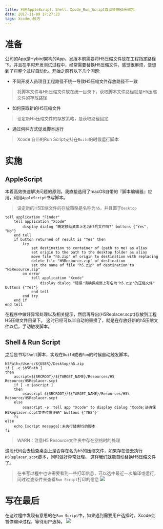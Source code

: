 ```yaml
---
title: 利用AppleScript，Shell，Xcode_Run_Script自动替换H5压缩包
date: 2017-11-09 17:27:23
tags: Xcode小技巧
---
```

# 准备
公司的App是Hybird架构的App，发版本前需要将H5压缩文件放在工程指定路径下。并且在平时开发测试过程中，经常需要替换H5压缩文件，感觉很麻烦，便想到了将整个过程自动化。开始之前有以下几个问题:

- 不同开发人员项目工程路径不统一导致H5压缩文件存放路径不一致

> 将脚本文件与H5压缩文件放在统一目录下，获取脚本文件路径就是H5压缩文件的存放路径

- 如何获取新的H5压缩文件

> 设定新H5压缩文件的存放策略，是获取路径固定

- 通过何种方式促发脚本运行

> Xcode 自带的Run Script支持在`Build`的时候运行脚本

# 实施
## AppleScript 
本着高效快速解决问题的原则，我直接选用了macOS自带的『脚本编辑器』应用，利用`AppleScript`书写脚本。

> 设定新的H5压缩文件的存放策略是名称为`h5`，并且置于`Desktop`

```
tell application "Finder"
    tell application "Xcode"
        display dialog "确定移动桌面上名为h5的文件吗?" buttons {"Yes", "No"}
    end tell
    if button returned of result is "Yes" then
        try
            set destination to container of (path to me) as alias
            set origin to the path to the desktop folder as alias
            move file "h5.zip" of origin to destination with replacing
            delete file "H5Resource.zip" of destination
            set the name of file "h5.zip" of destination to "H5Resource.zip"
        on error
            tell application "Xcode"
                display dialog "错误:请确保桌面上有名为'h5.zip'的压缩文件" buttons {"Yes"}
            end tell
        end try
    end if
end tell
```

在程序中做好异常处理以及相关提示，然后再导出(H5Replacer.scpt)存放到工程H5压缩文件目录下。
这时已经可以半自动的替换了，就是在存放好新的h5压缩文件以后，手动触发脚本。

## Shell & Run Script
之后是书写`Shell`脚本，实现在`Build`或者`Run`的时候自动触发脚本。

```
h5Path=/Users/${USER}/Desktop/h5.zip
if [ -e $h5Path ]
then
    ascript=${SRCROOT}/${TARGET_NAME}/Resources/H5 Resource/H5Replacer.scpt
    if [ -x $ascript ]
    then
        osascript ${SRCROOT}/${TARGET_NAME}/Resources/H5\ Resource/H5Replacer.scpt
    else
        osascript -e 'tell app "Xcode" to display dialog "Xcode:请确保H5Replacer.scpt文件位置正确" buttons {"YES"}'
    fi
else
    echo [script message]:未执行替换h5的脚本
fi
```

> WARN：注意H5 Resource文件夹中存在空格时的处理

这段代码会去检查桌面上是否存在名为h5的压缩文件，如果存在便去执行`H5Replacer.scpt`脚本，同时做好异常处理。
这样我们就能自动替换H5压缩文件了。

>在书写过程中也许需要看到一些打印信息，可以选中最近一次编译或运行，同过过滤条件来查看`Run Script`打印的信息
>![](http://oy9at3amc.bkt.clouddn.com/A239F2F4-273B-400C-B354-6E6E77D3CE45.png)

# 写在最后
在这过程中发现有意思的在`Run Script`中，如果遇到需要用户选择时，Xcode会暂停编译过程，等待用户选择。
![](http://oy9at3amc.bkt.clouddn.com/62387317.png)
